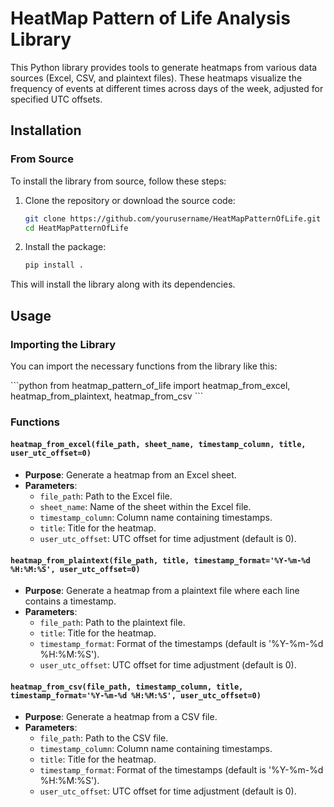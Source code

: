# HeatMap Pattern of Life Analysis Library

This Python library provides tools to generate heatmaps from various data sources (Excel, CSV, and plaintext files). These heatmaps visualize the frequency of events at different times across days of the week, adjusted for specified UTC offsets.

## Installation

### From Source

To install the library from source, follow these steps:

1. Clone the repository or download the source code:
   ```bash
   git clone https://github.com/yourusername/HeatMapPatternOfLife.git
   cd HeatMapPatternOfLife
   ```

2. Install the package:
   ```bash
   pip install .
   ```

This will install the library along with its dependencies.

## Usage

### Importing the Library

You can import the necessary functions from the library like this:

\```python
from heatmap_pattern_of_life import heatmap_from_excel, heatmap_from_plaintext, heatmap_from_csv
\```

### Functions

#### `heatmap_from_excel(file_path, sheet_name, timestamp_column, title, user_utc_offset=0)`

- **Purpose**: Generate a heatmap from an Excel sheet.
- **Parameters**:
  - `file_path`: Path to the Excel file.
  - `sheet_name`: Name of the sheet within the Excel file.
  - `timestamp_column`: Column name containing timestamps.
  - `title`: Title for the heatmap.
  - `user_utc_offset`: UTC offset for time adjustment (default is 0).

#### `heatmap_from_plaintext(file_path, title, timestamp_format='%Y-%m-%d %H:%M:%S', user_utc_offset=0)`

- **Purpose**: Generate a heatmap from a plaintext file where each line contains a timestamp.
- **Parameters**:
  - `file_path`: Path to the plaintext file.
  - `title`: Title for the heatmap.
  - `timestamp_format`: Format of the timestamps (default is '%Y-%m-%d %H:%M:%S').
  - `user_utc_offset`: UTC offset for time adjustment (default is 0).

#### `heatmap_from_csv(file_path, timestamp_column, title, timestamp_format='%Y-%m-%d %H:%M:%S', user_utc_offset=0)`

- **Purpose**: Generate a heatmap from a CSV file.
- **Parameters**:
  - `file_path`: Path to the CSV file.
  - `timestamp_column`: Column name containing timestamps.
  - `title`: Title for the heatmap.
  - `timestamp_format`: Format of the timestamps (default is '%Y-%m-%d %H:%M:%S').
  - `user_utc_offset`: UTC offset for time adjustment (default is 0).
